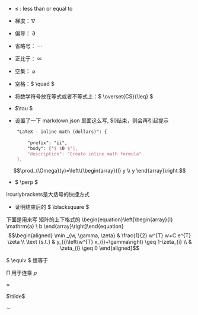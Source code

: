 - $\leq$ : less than or equal to 

- 梯度：$\nabla$

- 偏导： $\partial$

- 省略号： $\cdots$

- 正比于： $\propto$

- 空集： $\varnothing$

- 空格：$ \quad $ 
- 将数学符号放在等式或者不等式上：$ \overset{CS}{\leq} $

- $\tau $

- 设置了一下 markdown.json 里面这么写, $0结束，则会再引起提示
```latex
	"LaTeX - inline math (dollars)": {
			
		"prefix": "ii",	
		"body": ["$ $0 $"],
		"description": "Create inline math formula"
	},
```
$$\prod_{\Omega}(y)=\left\{\begin{array}{l}
y \\
y
\end{array}\right.$$

- $ \perp  $

lrcurlybrackets是大括号的快捷方式

- 证明结束后的 $ \blacksquare  $

下面是用来写 矩阵的上下格式的
\begin{equation}\left[\begin{array}{l}
    \mathrm{a} \\
    b
    \end{array}\right]\end{equation}
$$\begin{aligned}
\min _{w, \gamma, \zeta} & \frac{1}{2} w^{T} w+C e^{T} \zeta \\
\text {s.t.} & y_{i}\left(w^{T} x_{i}+\gamma\right) \geq 1-\zeta_{i} \\
& \zeta_{i} \geq 0
\end{aligned}$$

$ \equiv  $ 恒等于

$\prod$ 用于连乘
$\rho$

$\propto$

$\tilde$

$\sim$